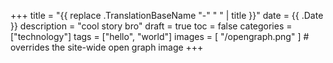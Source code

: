 +++
title = "{{ replace .TranslationBaseName "-" " " | title }}"
date = {{ .Date }}
description = "cool story bro"
draft = true
toc = false
categories = ["technology"]
tags = ["hello", "world"]
images = [
  "/opengraph.png"
] # overrides the site-wide open graph image
+++
